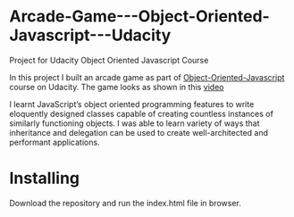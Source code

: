 # Arcade-Game---Object-Oriented-Javascript---Udacity
Project for Udacity Object Oriented Javascript Course

In this project I built an arcade game as part of [Object-Oriented-Javascript](https://www.udacity.com/course/object-oriented-javascript--ud015) course on Udacity. The game looks as shown in this [video](https://www.youtube.com/watch?v=SxeHV1kt7iU&feature=youtu.be)

I learnt JavaScript’s object oriented programming features to write eloquently designed classes capable of creating countless instances of similarly functioning objects. I was able to learn variety of ways that inheritance and delegation can be used to create well-architected and performant applications.


# Installing

Download the repository and run the index.html file in browser.
